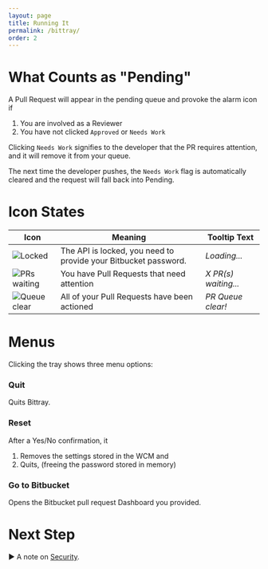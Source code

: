 ```yaml
---
layout: page
title: Running It
permalink: /bittray/
order: 2
---
```


# What Counts as "Pending"

A Pull Request will appear in the pending queue and provoke the alarm icon if

1. You are involved as a Reviewer
1. You have not clicked `Approved` or `Needs Work`

Clicking `Needs Work` signifies to the developer that the PR requires attention, and it will remove it from your queue.

The next time the developer pushes, the `Needs Work` flag is automatically cleared and the request will fall back into Pending.

# Icon States

|Icon|Meaning|Tooltip Text|
|---|---|---|
|![Locked](/assets/lock.png)|The API is locked, you need to provide your Bitbucket password.|_Loading..._|
|![PRs waiting](/assets/alarm.png)|You have Pull Requests that need attention|_X PR(s) waiting..._|
|![Queue clear](/assets/checkmark.png)|All of your Pull Requests have been actioned|_PR Queue clear!_|

# Menus

Clicking the tray shows three menu options:

### Quit

Quits Bittray.

### Reset

After a Yes/No confirmation, it

1. Removes the settings stored in the WCM and
1. Quits, (freeing the password stored in memory)

### Go to Bitbucket

Opens the Bitbucket pull request Dashboard you provided.

# Next Step

:arrow_forward: A note on [Security](/security).